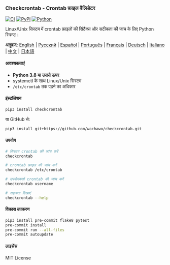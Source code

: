 ### Checkcrontab - Crontab फ़ाइल वैलिडेटर

[![CI](https://github.com/wachawo/checkcrontab/actions/workflows/ci.yml/badge.svg)](https://github.com/wachawo/checkcrontab/actions/workflows/ci.yml)
[![PyPI](https://img.shields.io/pypi/v/checkcrontab.svg)](https://pypi.org/project/checkcrontab/)
[![Python](https://img.shields.io/pypi/pyversions/checkcrontab.svg)](https://pypi.org/project/checkcrontab/)

Linux/Unix सिस्टम में crontab फ़ाइलों की सिंटैक्स और सटीकता की जांच के लिए Python स्क्रिप्ट।

**अनुवाद:** [English](../README.md) | [Русский](README_RU.md) | [Español](README_ES.md) | [Português](README_PT.md) | [Français](README_FR.md) | [Deutsch](README_DE.md) | [Italiano](README_IT.md) | [中文](README_ZH.md) | [日本語](README_JA.md)

#### आवश्यकताएं

- **Python 3.8 या उससे ऊपर**
- systemctl के साथ Linux/Unix सिस्टम
- `/etc/crontab` तक पढ़ने का अधिकार

#### इंस्टॉलेशन

```bash
pip3 install checkcrontab
```

या GitHub से:

```bash
pip3 install git+https://github.com/wachawo/checkcrontab.git
```

#### उपयोग

```bash
# सिस्टम crontab की जांच करें
checkcrontab

# crontab फ़ाइल की जांच करें
checkcrontab /etc/crontab

# उपयोगकर्ता crontab की जांच करें
checkcrontab username

# सहायता दिखाएं
checkcrontab --help
```

#### विकास उपकरण

```bash
pip3 install pre-commit flake8 pytest
pre-commit install
pre-commit run --all-files
pre-commit autoupdate
```

#### लाइसेंस

MIT License
